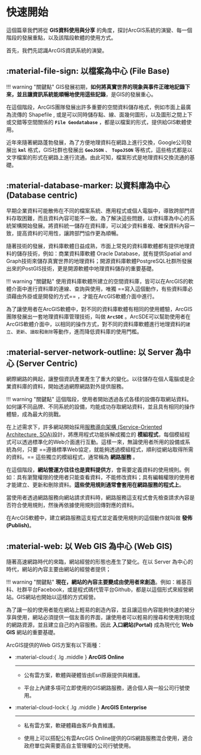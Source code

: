 # 快速開始

這個篇章我們將從 **GIS資料使用與分享** 的角度，探討ArcGIS系統的演變、每一個階段的發展重點，以及該階段軟體的使用方式。

首先，我們先認識ArcGIS資訊系統的演變。

## :material-file-sign: **以檔案為中心 (File Base)**

!!! warning "關鍵點"
    GIS發展初期，**如何將真實世界的現象與事件正確地記錄下來，並且讓資訊系統能順暢地使用這些記錄**，是GIS的發展重心。

在這個階段，ArcGIS團隊發展出許多重要的空間資料儲存格式，例如市面上最廣為流傳的 Shapefile , 或是可以同時儲存點、線、面幾何圖形，以及圖形之間上下或交錯等空間關係的 **`File Geodatabase`** ，都是以檔案的形式，提供給GIS軟體使用。

近年來隨著網路蓬勃發展，為了方便地理資料在網路上進行交換，Google公司發展出 **`kml`** 格式，GIS社群也發展出 **`GeoJSON`** 、 **`TopoJSON`** 等格式，這些格式都是以文字檔案的形式在網路上進行流通。由此可知，檔案形式是地理資料交換流通的基礎。

## :material-database-marker: **以資料庫為中心 (Database centric)**

早期企業資料可能散佈在不同的檔案系統、應用程式或個人電腦中，導致跨部門資料存取困難，而且資料內容可能不一致。為了解決這些問題，以資料庫為中心的系統架構開始發展。將資料統一儲存在資料庫，可以減少資料重複、確保資料內容一致，提高資料的可用性，讓跨部門協作更為順暢。

隨著技術的發展，資料庫軟體日益成熟，市面上常見的資料庫軟體都有提供地理資料的儲存技術，例如：商業資料庫軟體 Oracle Database，就有提供Spatial and Graph技術來儲存真實世界的地理資料；開源資料庫軟體PostgreSQL社群所發展出來的PostGIS技術，更是開源軟體中地理資料儲存的重要基礎。

!!! warning "關鍵點"
    使用資料庫軟體所建立的空間資料庫，皆可以在ArcGIS的軟體介面中進行資料庫的連線、查詢與使用，唯獨 ==寫入這個動作，有些資料庫必須藉由外掛或是開發的方式== ，才能在ArcGIS軟體介面中進行。

為了讓使用者在ArcGIS軟體中，對不同的資料庫軟體有相同的使用體驗，ArcGIS團隊發展出一套地理資料庫管理技術，叫做 **`ArcSDE`** 。ArcSDE可以幫助使用者在ArcGIS軟體介面中，以相同的操作方式，對不同的資料庫軟體進行地理資料的`建立`、`更新`、`讀取`和`刪除`等動作，進而降低資料庫的使用門檻。

## :material-server-network-outline: **以 Server 為中心 (Server Centric)**

網際網路的興起，讓整個資訊產業產生了重大的變化。以往儲存在個人電腦或是企業資料庫的資料，開始透過網際網路對外提供服務。

!!! warning "關鍵點"
    這個階段，使用者開始透過各式各樣的設備存取網站資料。如何讓不同品牌、不同系統的設備，均能成功存取網站資料，並且具有相同的操作體驗，成為最大的挑戰。

在上述需求下，許多網站開始採用[服務導向架構 (Service-Oriented Architecture, SOA)]設計，將應用程式功能拆解成獨立的 **模組程式**，每個模組程式可以透過標準化的Web介面進行互動。這樣一來，無論使用者所用的設備或系統為何，只要 ==遵循標準Web協定，就能夠透過模組程式，順利從網站取得所需的資料。== 這些獨立的模組程式，通常稱為 **網路服務** 。

[服務導向架構 (Service-Oriented Architecture, SOA)]: (https://zh.wikipedia.org/zh-tw/%E9%9D%A2%E5%90%91%E6%9C%8D%E5%8A%A1%E7%9A%84%E4%BD%93%E7%B3%BB%E7%BB%93%E6%9E%84)

在這個階段，**網站營運方往往也是資料提供方**，會需要定義資料的使用規則。例如：具有瀏覽權限的使用者只能查看資料，不能修改資料；具有編輯權限的使用者才能建立、更新和刪除資料。**這些使用規則通常會套用在網路服務的程式上**。

當使用者透過網路服務向網站請求資料時，網路服務這支程式會先檢查請求內容是否符合使用規則，然後再依據使用規則回傳對應的資料。

在ArcGIS軟體中，建立網路服務這支程式並定義使用規則的這個動作就叫做 **發佈 (Publish)**。

## :material-web: **以 Web GIS 為中心 (Web GIS)**

隨著高速網路時代的來臨，網站經營的形態也產生了變化。在以 Server 為中心的時代，網站的內容主要由網站的經營者提供；

!!! warning "關鍵點"
    **現在，網站的內容主要變成由使用者來創造**。例如：維基百科、社群平台Facebook，或是程式碼代管平台Github，都是以這個形式來經營網站。GIS網站也開始以這樣的方式經營。

為了讓一般的使用者能在網站上輕易的創造內容，並且讓這些內容能夠快速的被分享與使用，網站必須提供一個友善的界面，讓使用者可以輕易的搜尋和使用到現成的網路資源，並且建立自己的內容服務。因此 **入口網站(Portal)** 成為現代化 **Web GIS** 網站的重要基礎。

ArcGIS提供的Web GIS方案有以下兩種：

<div class="grid cards" markdown>

- :material-cloud:{ .lg .middle } __ArcGIS Online__
    
    ---

    * 公有雲方案，軟體與硬體皆由Esri原廠提供與維護。
    
    * 平台上內建多項可立即使用的GIS網路服務，適合個人與一般公司行號使用。

- :material-cloud-lock:{ .lg .middle } __ArcGIS Enterprise__
    
    ---

    * 私有雲方案，軟硬體藉由客戶負責維護。

    * 使用上可以搭配公有雲ArcGIS Online提供的GIS網路服務混合使用，適合政府單位與需要高自主管理權的公司行號使用。

</div>



